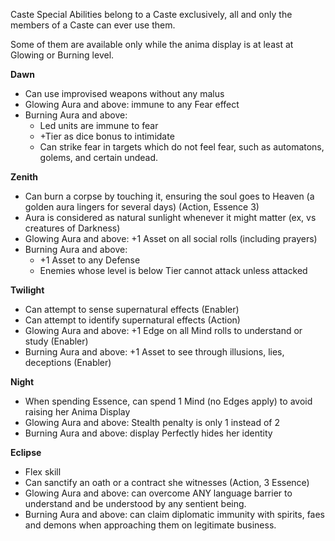 Caste Special Abilities belong to a Caste exclusively, all and only the members of a Caste can ever use them.

Some of them are available only while the anima display is at least at Glowing or Burning level.


**Dawn**
* Can use improvised weapons without any malus
* Glowing Aura and above: immune to any Fear effect
* Burning Aura and above:
  - Led units are immune to fear
  - +Tier as dice bonus to intimidate
  - Can strike fear in targets which do not feel fear, such as automatons, golems, and certain undead.


**Zenith**
* Can burn a corpse by touching it, ensuring the soul goes to Heaven (a golden aura lingers for several days) (Action, Essence 3)
* Aura is considered as natural sunlight whenever it might matter (ex, vs creatures of Darkness)
* Glowing Aura and above: +1 Asset on all social rolls (including prayers)
* Burning Aura and above:
  - +1 Asset to any Defense
  - Enemies whose level is below Tier cannot attack unless attacked


**Twilight**
* Can attempt to sense supernatural effects (Enabler)
* Can attempt to identify supernatural effects (Action)
* Glowing Aura and above: +1 Edge on all Mind rolls to understand or study (Enabler)
* Burning Aura and above: +1 Asset to see through illusions, lies, deceptions (Enabler)


**Night**
* When spending Essence, can spend 1 Mind (no Edges apply) to avoid raising her Anima Display
* Glowing Aura and above: Stealth penalty is only 1 instead of 2
* Burning Aura and above: display Perfectly hides her identity


**Eclipse**
* Flex skill
* Can sanctify an oath or a contract she witnesses (Action, 3 Essence)
* Glowing Aura and above: can overcome ANY language barrier to understand and be understood by any sentient being.
* Burning Aura and above: can claim diplomatic immunity with spirits, faes and demons when approaching them on legitimate business.
